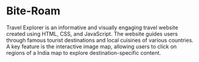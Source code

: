# Bite-Roam
Travel Explorer is an informative and visually engaging travel website created using HTML, CSS, and JavaScript. The website guides users through famous tourist destinations and local cuisines of various countries. A key feature is the interactive image map, allowing users to click on regions of a India map to explore destination-specific content.
